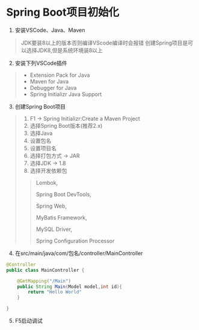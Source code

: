 # Spring Boot项目初始化

1. 安装VSCode、Java、Maven

> JDK要装8以上的版本否则编译VScode编译时会报错
> 创建Spring项目是可以选择JDK8,但是系统环境装8以上

2. 安装下列VSCode插件
>
> - Extension Pack for Java
> - Maven for Java
> - Debugger for Java
> - Spring Initializr Java Support
>
3. 创建Spring Boot项目
>
> 1. F1 -> Spring Initializr:Create a Maven Project
> 2. 选择Spring Boot版本(推荐2.x)
> 3. 选择Java
> 4. 设置包名
> 5. 设置项目名
> 6. 选择打包方式 -> JAR
> 7. 选择JDK -> 1.8
> 8. 选择开发依赖包
>
>> Lombok,
>>
>>Spring Boot DevTools,
>>
>>Spring  Web,
>>
>>MyBatis Framework,
>>
>>MySQL Driver,
>>
>>Spring Configuration Processor
>>
>
4. 在src/main/java/com/包名/controller/MainController

``` JAVA
@Controller
public class MainController {

    @GetMapping("/Main")
    public String Main(Model model,int id){
        return "Hello World"
    }

}
```

5. F5启动调试

